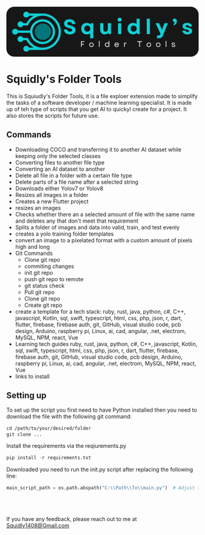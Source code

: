 
![Logo](https://raw.githubusercontent.com/Squidly1408/Squidly1408/refs/heads/main/images/Squidly's%20Folder%20Tools.png)

# Squidly's Folder Tools
This is Squiudly's Folder Tools, it is a file exploer extension made to simplify the tasks of a software developer / machine learning specialist. It is made up of teh type of scripts that you get AI to quickyl create for a project. It also stores the scripts for future use.

## Commands
- Downloading COCO and transferring it to another AI dataset while keeping only the selected classes
- Converting files to another file type
- Converting an AI dataset to another
- Delete all file in a folder with a certain file type
- Delete parts of a file name after a selected string
- Downloads either Yolov7 or Yolov8
- Resizes all images in a folder
- Creates a new Flutter project
- resizes an images
- Checks whether there an a selected amount of file with the same name and deletes any that don't meet that requirement
- Splits a folder of images and data into valid, train, and test evenly
- creates a yolo training folder templates
- convert an image to a pixelated format with a custom amount of pixels high and long
- Git Commands
    - Clone git repo
    - commiting changes
    - init git repo
    - push git repo to remote
    - git status check
    - Pull git repo
    - Clone git repo
    - Create git repo
- create a template for a tech stack: 
ruby, rust, java, python, c#, C++, javascript, Kotlin, sql, swift, typescript, html, css, php, json, r, dart, flutter, firebase, firebase auth, git, GitHub, visual studio code, pcb design, Arduino, raspberry pi, Linux, ai, cad, angular, .net, electrom, MySQL, NPM, react, Vue
- Learning tech guides
ruby, rust, java, python, c#, C++, javascript, Kotlin, sql, swift, typescript, html, css, php, json, r, dart, flutter, firebase, firebase auth, git, GitHub, visual studio code, pcb design, Arduino, raspberry pi, Linux, ai, cad, angular, .net, electrom, MySQL, NPM, react, Vue
- links to install


## Setting up
To set up the script you first need to have Python installed then you need to download the file with the following git command:

```
cd /path/to/your/desired/folder
git clone ...
```
Install the requirements via the reqiurements.py

``` python 
pip install -r requirements.txt
```

Downloaded you need to run the init.py script after replacing the following line:

``` python 
main_script_path = os.path.abspath("C:\\Path\\To\\main.py")  # Adjust this as needed
```

\
\
\
If you have any feedback, please reach out to me at Squidly1408@Gmail.com

